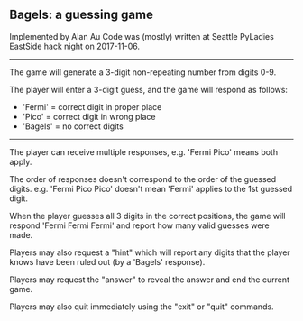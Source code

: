 Bagels: a guessing game 
----
Implemented by Alan Au
Code was (mostly) written at Seattle PyLadies EastSide hack night on 2017-11-06.

----
The game will generate a 3-digit non-repeating number from digits 0-9.

The player will enter a 3-digit guess, and the game will respond as follows:
- 'Fermi'  = correct digit in proper place
- 'Pico'   = correct digit in wrong place
- 'Bagels' = no correct digits

----
The player can receive multiple responses, e.g. 'Fermi Pico' means both apply.

The order of responses doesn't correspond to the order of the guessed digits. 
e.g. 'Fermi Pico Pico' doesn't mean 'Fermi' applies to the 1st guessed digit.

When the player guesses all 3 digits in the correct positions, the game will 
respond 'Fermi Fermi Fermi' and report how many valid guesses were made.

Players may also request a "hint" which will report any digits that the player
knows have been ruled out (by a 'Bagels' response).

Players may request the "answer" to reveal the answer and end the current game.

Players may also quit immediately using the "exit" or "quit" commands.
